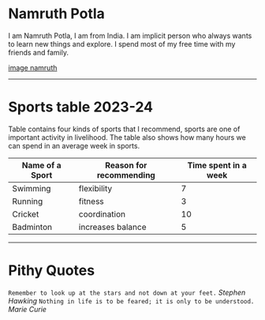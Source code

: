 # Namruth Potla
I am Namruth Potla, I am from India. I am implicit person who always wants to learn new things and explore. I spend most of my free time with my friends and family. 

[image namruth](https://github.com/Namruth04/my2-Namruth/blob/main/Image1.jpeg)

---

# Sports table 2023-24
Table contains four kinds of sports that I recommend, sports are one of important activity in livelihood. The table also shows how many hours we can spend in an average week in sports.

| Name of a Sport | Reason for recommending | Time spent in a week |
| --- | --- | --- |
| Swimming | flexibility | 7 |
| Running | fitness | 3 |
| Cricket | coordination | 10 |
| Badminton | increases balance | 5 |

---

# Pithy Quotes
```Remember to look up at the stars and not down at your feet.```  *Stephen Hawking*
```Nothing in life is to be feared; it is only to be understood.``` *Marie Curie*
